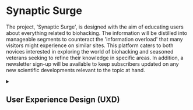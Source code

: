 # Synaptic Surge

The project, 'Synaptic Surge', is designed with the aim of educating users about everything related to biohacking. The information will be distilled into manageable segments to counteract the 'information overload' that many visitors might experience on similar sites. This platform caters to both novices interested in exploring the world of biohacking and seasoned veterans seeking to refine their knowledge in specific areas. In addition, a newsletter sign-up will be available to keep subscribers updated on any new scientific developments relevant to the topic at hand.

<details>
<summary><h2>User Experience Design (UXD)</h2></summary>

<details>
<summary><h3>Strategy</h3></summary>
<details>
<summary><h4>User Stories</h4></summary>
First Time Visitor Goals:

- As a First Time user, I want to easily understand the main purpose of the site and learn more about the concepts of Biohacking.
- As a First Time user, I want to be able to easily navigate throughout the site to find informative content and educational resources.
- As a First Time user, I want to view the website and content clearly on my mobile device.
- As a First Time user, I want to find ways to follow the Biohacking education platform on different social media platforms.

Returning Visitor Goals:

- As a Returning user, I want to find and explore new content and resources about Biohacking so that I can continue my learning journey.
- As a Returning user, I want to be able to interact with other users or experts in the field, so I can deepen my understanding and share ideas.
- As a Returning user, I want to contact the organisation so I can request more information or suggest topics for future content.

Frequent Visitor Goals:

- As a Frequent user, I want to check to see if there are any new articles, videos, or resources about Biohacking.
- As a Frequent user, I want to check to see if there are any new developments or trends in the field of Biohacking.
- As a Frequent user, I want to sign up for the Newsletter so that I am emailed any major updates and/or changes to the website or new insights in the field of Biohacking.

Site Owner Goals:

- As a Site Owner, I want to create an intuitive and responsive website that effectively educates users about Biohacking.
- As a Site Owner, I want to be able to inform users of new content, resources, or changes to the site, keeping them engaged and up-to-date.
- As a Site Owner, I want to generate revenue by promoting relevant products, services, or partnerships related to Biohacking.
- As a Site Owner, I want more exposure for the website's social media pages to build a broader community around the subject of Biohacking.
- As a Site Owner, I want to be able to receive communication from site visitors, allowing for feedback, content suggestions, and community interaction.
- As a Site Owner, I want to be able to show visitors the team behind the website, to build trust and further establish the site's credibility in the field of Biohacking.

</details>
<details>
<summary><h4>Competition</h4></summary>
I have found a variety of sites that include information on Biohacking: Biohackers Lab, David Asprey, Biohacking Collective, Found My Fitness, Quantified Self, and Ben Greenfield Life. Many of them seem to revolve around a personality, which gives the information on the site more credibility. This would be difficult to compete with currently, however, with a successful, monetizable site I could hire scientific professionals to give 'Synaptic Surge' more credence.

Moreover, many of these sites create podcasts, which is an unreachable content feature right now. But I believe there could be a niche in this podcast space for anecdotal podcasts where I would interview 'Synaptic Surge' users and hear about their Biohacking experiences. This has worked well with content creators such as:

- Dr Anthony Chaffe - His focus is on the Carnivore Diet and its myriad of benefits (Dr Chaffe also interviews scientific peers, but I believe his interviews with regular people are quite powerful, as are Jake's, because it makes the subject matter more relatable.)
- Jake Steiner - His focus is on eyesight, specifically managing and even reversing myopia.

There are other sites that have a much broader focus but include information on Biohacking; Healthline and Medical News Today. 

Overall, while I feel these sites succeed in educating the user they often leave me with a feeling of 'information overload' and could be broken down into more manageable chunks.
</details>
</details>
